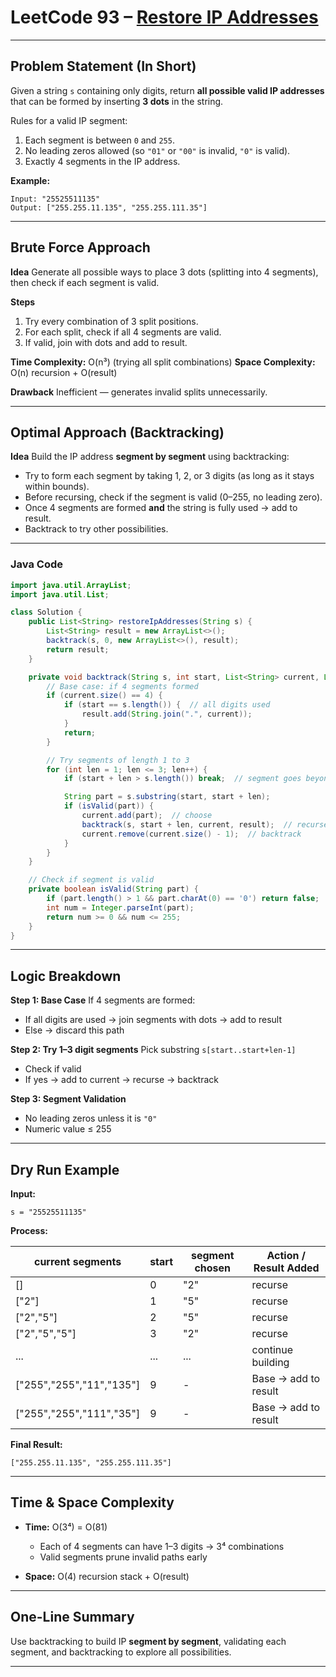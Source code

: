 

# LeetCode 93 – [Restore IP Addresses](https://leetcode.com/problems/restore-ip-addresses/)

---

## Problem Statement (In Short)

Given a string `s` containing only digits, return **all possible valid IP addresses** that can be formed by inserting **3 dots** in the string.

Rules for a valid IP segment:

1. Each segment is between `0` and `255`.
2. No leading zeros allowed (so `"01"` or `"00"` is invalid, `"0"` is valid).
3. Exactly 4 segments in the IP address.

**Example:**

```
Input: "25525511135"
Output: ["255.255.11.135", "255.255.111.35"]
```

---

## Brute Force Approach

**Idea**
Generate all possible ways to place 3 dots (splitting into 4 segments), then check if each segment is valid.

**Steps**

1. Try every combination of 3 split positions.
2. For each split, check if all 4 segments are valid.
3. If valid, join with dots and add to result.

**Time Complexity:** O(n³) (trying all split combinations)
**Space Complexity:** O(n) recursion + O(result)

**Drawback**
Inefficient — generates invalid splits unnecessarily.

---

## Optimal Approach (Backtracking)

**Idea**
Build the IP address **segment by segment** using backtracking:

* Try to form each segment by taking 1, 2, or 3 digits (as long as it stays within bounds).
* Before recursing, check if the segment is valid (0–255, no leading zero).
* Once 4 segments are formed **and** the string is fully used → add to result.
* Backtrack to try other possibilities.

---

### Java Code

```java
import java.util.ArrayList;
import java.util.List;

class Solution {
    public List<String> restoreIpAddresses(String s) {
        List<String> result = new ArrayList<>();
        backtrack(s, 0, new ArrayList<>(), result);
        return result;
    }

    private void backtrack(String s, int start, List<String> current, List<String> result) {
        // Base case: if 4 segments formed
        if (current.size() == 4) {
            if (start == s.length()) {  // all digits used
                result.add(String.join(".", current));
            }
            return;
        }

        // Try segments of length 1 to 3
        for (int len = 1; len <= 3; len++) {
            if (start + len > s.length()) break;  // segment goes beyond string

            String part = s.substring(start, start + len);
            if (isValid(part)) {
                current.add(part);  // choose
                backtrack(s, start + len, current, result);  // recurse
                current.remove(current.size() - 1);  // backtrack
            }
        }
    }

    // Check if segment is valid
    private boolean isValid(String part) {
        if (part.length() > 1 && part.charAt(0) == '0') return false;  // no leading zero
        int num = Integer.parseInt(part);
        return num >= 0 && num <= 255;
    }
}
```

---

## Logic Breakdown

**Step 1: Base Case**
If 4 segments are formed:

* If all digits are used → join segments with dots → add to result
* Else → discard this path

**Step 2: Try 1–3 digit segments**
Pick substring `s[start..start+len-1]`

* Check if valid
* If yes → add to current → recurse → backtrack

**Step 3: Segment Validation**

* No leading zeros unless it is `"0"`
* Numeric value ≤ 255

---

## Dry Run Example

**Input:**

```
s = "25525511135"
```

**Process:**

| current segments         | start | segment chosen | Action / Result Added |
| ------------------------ | ----- | -------------- | --------------------- |
| []                       | 0     | "2"            | recurse               |
| ["2"]                    | 1     | "5"            | recurse               |
| ["2","5"]                | 2     | "5"            | recurse               |
| ["2","5","5"]            | 3     | "2"            | recurse               |
| ...                      | ...   | ...            | continue building     |
| ["255","255","11","135"] | 9     | -              | Base → add to result  |
| ["255","255","111","35"] | 9     | -              | Base → add to result  |

**Final Result:**

```
["255.255.11.135", "255.255.111.35"]
```

---

## Time & Space Complexity

* **Time:** O(3⁴) = O(81)

  * Each of 4 segments can have 1–3 digits → 3⁴ combinations
  * Valid segments prune invalid paths early
* **Space:** O(4) recursion stack + O(result)

---

## One-Line Summary

Use backtracking to build IP **segment by segment**, validating each segment, and backtracking to explore all possibilities.

---
